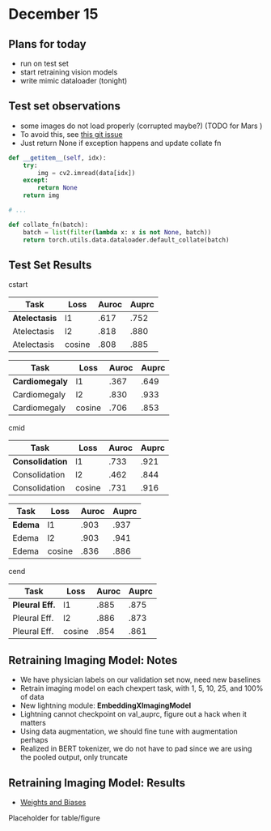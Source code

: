 # December 15 

## Plans for today

- run on test set
- start retraining vision models 
- write mimic dataloader (tonight)

## Test set observations

- some images do not load properly (corrupted maybe?) (TODO for Mars )
- To avoid this, see [this git issue](https://github.com/pytorch/pytorch/issues/1137)
- Just return None if exception happens and update collate fn

```python
def __getitem__(self, idx):
    try:
        img = cv2.imread(data[idx])
    except:
        return None
    return img

# ...

def collate_fn(batch):
    batch = list(filter(lambda x: x is not None, batch))
    return torch.utils.data.dataloader.default_collate(batch)
```


## Test Set Results

cstart

Task | Loss | Auroc | Auprc 
--- | --- | --- | --- 
**Atelectasis**|l1 | .617| .752
Atelectasis|l2 | .818| .880
Atelectasis|cosine | .808| .885



Task |Loss | Auroc | Auprc 
--- | --- | --- | --- 
**Cardiomegaly**|l1 | .367| .649
Cardiomegaly|l2 | .830| .933
Cardiomegaly|cosine | .706	| .853

cmid

Task |Loss | Auroc | Auprc 
--- | --- | --- | --- 
**Consolidation**|l1 | .733| .921
Consolidation|l2 | .462| .844
Consolidation|cosine | .731| .916


Task |Loss | Auroc | Auprc 
--- | --- | --- | --- 
**Edema**|l1 | .903| .937
Edema|l2 | .903| .941
Edema|cosine | .836| .886

cend

Task |Loss | Auroc | Auprc 
--- | --- | --- | --- 
**Pleural Eff.**|l1 | .885| .875
Pleural Eff.|l2 | .886| .873
Pleural Eff.|cosine | .854| .861


## Retraining Imaging Model: Notes

- We have physician labels on our validation set now, need new baselines
- Retrain imaging model on each chexpert task, with 1, 5, 10, 25, and 100% of data
- New lightning module: **EmbeddingXImagingModel**
- Lightning cannot checkpoint on val_auprc, figure out a hack when it matters
- Using data augmentation, we should fine tune with augmentation perhaps
- Realized in BERT tokenizer, we do not have to pad since we are using the pooled output, only truncate


## Retraining Imaging Model: Results

- [Weights and Biases ](https://wandb.ai/djosephs/embeddingx/sweeps/1d2bv0iv)

Placeholder for table/figure


